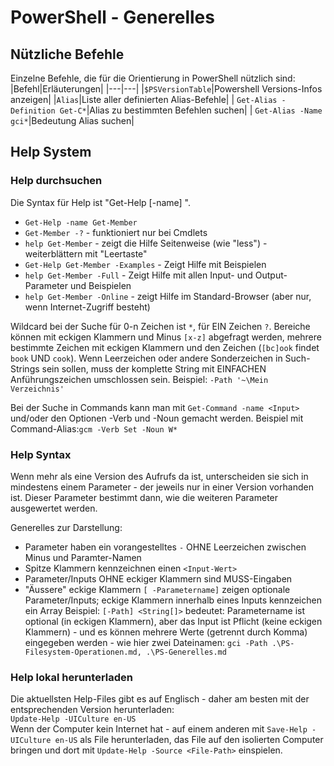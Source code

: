 # PowerShell - Generelles


## Nützliche Befehle
Einzelne Befehle, die für die Orientierung in PowerShell nützlich sind:  
|Befehl|Erläuterungen|
|---|---|
|`$PSVersionTable`|Powershell Versions-Infos anzeigen|
|`Alias`|Liste aller definierten Alias-Befehle|
| `Get-Alias -Definition Get-C*`|Alias zu bestimmten Befehlen suchen|
| `Get-Alias -Name gci*`|Bedeutung Alias suchen|

## Help System

### Help durchsuchen
Die Syntax für Help ist "Get-Help [-name] <cmdlet-name> ". 
- `Get-Help -name Get-Member`
- `Get-Member -?` - funktioniert nur bei Cmdlets
- `help Get-Member` - zeigt die Hilfe Seitenweise (wie "less") - weiterblättern mit "Leertaste"
- `Get-Help Get-Member -Examples` - Zeigt Hilfe mit Beispielen
- `help Get-Member -Full` - Zeigt Hilfe mit allen Input- und Output-Parameter und Beispielen
- `help Get-Member -Online` - zeigt Hilfe im Standard-Browser (aber nur, wenn Internet-Zugriff besteht)

Wildcard bei der Suche für 0-n Zeichen ist `*`, für EIN Zeichen `?`. Bereiche können mit eckigen Klammern und Minus `[x-z]` abgefragt werden, mehrere bestimmte Zeichen mit eckigen Klammern und den Zeichen (`[bc]ook` findet `book` UND `cook`). Wenn Leerzeichen oder andere Sonderzeichen in Such-Strings sein sollen, muss der komplette String mit EINFACHEN Anführungszeichen umschlossen sein. Beispiel: `-Path '~\Mein Verzeichnis'`

Bei der Suche in Commands kann man mit `Get-Command -name <Input>` und/oder den Optionen -Verb und -Noun gemacht werden. Beispiel mit Command-Alias:`gcm -Verb Set -Noun W*`

### Help Syntax
Wenn mehr als eine Version des Aufrufs da ist, unterscheiden sie sich in mindestens einem Parameter - der jeweils nur in einer Version vorhanden ist. Dieser Parameter bestimmt dann, wie die weiteren Parameter ausgewertet werden.

Generelles zur Darstellung:  
- Parameter haben ein vorangestelltes `-` OHNE Leerzeichen zwischen Minus und Paramter-Namen
- Spitze Klammern kennzeichnen einen `<Input-Wert>`
- Parameter/Inputs OHNE eckiger Klammern sind MUSS-Eingaben
- "Äussere" eckige Klammern `[ -Parametername]` zeigen optionale Parameter/Inputs; eckige Klammern innerhalb eines Inputs kennzeichen ein Array
Beispiel: `[-Path] <String[]>` bedeutet: Parametername ist optional (in eckigen Klammern), aber das Input ist Pflicht (keine eckigen Klammern) - und es können mehrere Werte (getrennt durch Komma) eingegeben werden - wie hier zwei Dateinamen: `gci -Path .\PS-Filesystem-Operationen.md, .\PS-Generelles.md`

### Help lokal herunterladen
Die aktuellsten Help-Files gibt es auf Englisch - daher am besten mit der entsprechenden Version herunterladen:   
`Update-Help -UICulture en-US`  
Wenn der Computer kein Internet hat - auf einem anderen mit `Save-Help -UICulture en-US` als File herunterladen, das File auf den isolierten Computer bringen und dort mit `Update-Help -Source <File-Path>` einspielen.